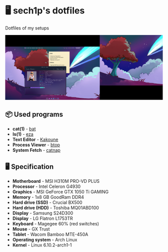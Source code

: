 <p align="center">

# 🖥️ sech1p's dotfiles

Dotfiles of my setups

![Screenshot of 'moon' - computer with Arch](screenshot.png)

</p>

## 📦 Used programs

* **cat(1)** - [bat](https://github.com/sharkdp/bat)
* **ls(1)** - [eza](https://eza.rocks)
* **Text Editor** - [Kakoune](https://kakoune.org)
* **Process Viewer** - [btop](https://github.com/aristocratos/btop)
* **System Fetch** - [catnap](https://catnap-fetch.xyz)

## 🖥️ Specification

* **Motherboard** - MSI H310M PRO-VD PLUS
* **Processor** - Intel Celeron G4930
* **Graphics** - MSI GeForce GTX 1050 Ti GAMING
* **Memory** - 1x8 GB GoodRam DDR4
* **Hard drive (SSD)** - Crucial BX500
* **Hard drive (HDD)** - Toshiba MQ01ABD100
* **Display** - Samsung S24D300
* **Display** - LG Flatron L1753TR
* **Keyboard** - Magegee 60% (red switches)
* **Mouse** - GX Trust
* **Tablet** - Wacom Bamboo MTE-450A
* **Operating system** - Arch Linux
* **Kernel** - Linux 6.10.2-arch1-1
